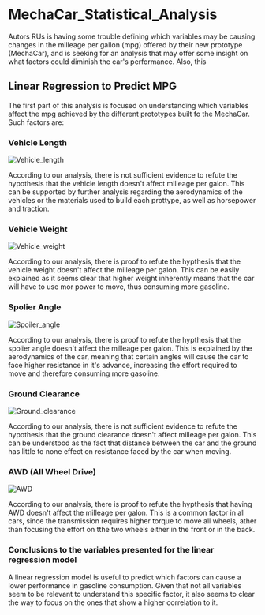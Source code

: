 # MechaCar_Statistical_Analysis

Autors RUs is having some trouble defining which variables may be causing changes in the milleage per gallon (mpg) offered by their new prototype (MechaCar), and is seeking for an analysis that may offer some insight on what factors could diminish the car's performance. Also, this 

## Linear Regression to Predict MPG

The first part of this analysis is focused on understanding which variables affect the mpg achieved by the different prototypes built fo the MechaCar. Such factors are:

### Vehicle Length

![Vehicle_length](https://user-images.githubusercontent.com/89816213/148721673-16df12ab-5815-4ea7-979c-8f625f10cbc2.PNG)

According to our analysis, there is not sufficient evidence to refute the hypothesis that the vehicle length doesn't affect milleage per galon. This can be supported by further analysis regarding the aerodynamics of the vehicles or the materials used to build each prottype, as well as horsepower and traction.

### Vehicle Weight

![Vehicle_weight](https://user-images.githubusercontent.com/89816213/148722243-1164cbbb-f07d-449e-bf23-c2faa74bf8fc.PNG)

According to our analysis, there is proof to refute the hypthesis that the vehicle weight doesn't affect the milleage per galon. This can be easily explained as it seems clear that higher weight inherently means that the car will have to use mor power to move, thus consuming more gasoline.

### Spolier Angle

![Spoiler_angle](https://user-images.githubusercontent.com/89816213/148722478-b1914d39-196e-4730-9240-219b74d39579.PNG)

According to our analysis, there is proof to refute the hypthesis that the spolier angle doesn't affect the milleage per galon. This is explained by the aerodynamics of the car, meaning that certain angles will cause the car to face higher resistance in it's advance, increasing the effort required to move and therefore consuming more gasoline.

### Ground Clearance

![Ground_clearance](https://user-images.githubusercontent.com/89816213/148722692-4ee211d4-c5cd-44ea-84e3-3deefd6bdf3a.PNG)

According to our analysis, there is not sufficient evidence to refute the hypothesis that the ground clearance doesn't affect milleage per galon. This can be understood as the fact that distance between the car and the ground has little to none effect on resistance faced by the car when moving.

### AWD (All Wheel Drive)

![AWD](https://user-images.githubusercontent.com/89816213/148723033-9224f5f7-83df-45a0-b212-30a9534df8df.PNG)

According to our analysis, there is proof to refute the hypthesis that having AWD doesn't affect the milleage per galon. This is a common factor in all cars, since the transmission requires higher torque to move all wheels, ather than focusing the effort on tthe two wheels either in the front or in the back.

### Conclusions to the variables presented for the linear regression model 

A linear regression model is useful to predict which factors can cause a lower performance in gasoline consumption. Given that not all variables seem to be relevant to understand this specific factor, it also seems to clear the way to focus on the ones that show a higher correlation to it.




